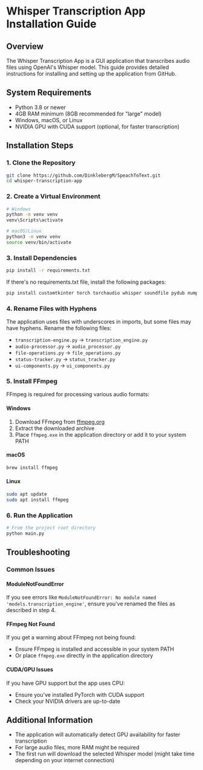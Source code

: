 # Whisper Transcription App Installation Guide

## Overview

The Whisper Transcription App is a GUI application that transcribes audio files using OpenAI's Whisper model. This guide provides detailed instructions for installing and setting up the application from GitHub.

## System Requirements

- Python 3.8 or newer
- 4GB RAM minimum (8GB recommended for "large" model)
- Windows, macOS, or Linux
- NVIDIA GPU with CUDA support (optional, for faster transcription)

## Installation Steps

### 1. Clone the Repository

```bash
git clone https://github.com/DinklebergM/SpeachToText.git
cd whisper-transcription-app
```

### 2. Create a Virtual Environment

```bash
# Windows
python -m venv venv
venv\Scripts\activate

# macOS/Linux
python3 -m venv venv
source venv/bin/activate
```

### 3. Install Dependencies

```bash
pip install -r requirements.txt
```

If there's no requirements.txt file, install the following packages:

```bash
pip install customtkinter torch torchaudio whisper soundfile pydub numpy
```

### 4. Rename Files with Hyphens

The application uses files with underscores in imports, but some files may have hyphens. Rename the following files:

- `transcription-engine.py` → `transcription_engine.py`
- `audio-processor.py` → `audio_processor.py`
- `file-operations.py` → `file_operations.py`
- `status-tracker.py` → `status_tracker.py`
- `ui-components.py` → `ui_components.py`

### 5. Install FFmpeg

FFmpeg is required for processing various audio formats:

#### Windows

1. Download FFmpeg from [ffmpeg.org](https://ffmpeg.org/download.html)
2. Extract the downloaded archive
3. Place `ffmpeg.exe` in the application directory or add it to your system PATH

#### macOS

```bash
brew install ffmpeg
```

#### Linux

```bash
sudo apt update
sudo apt install ffmpeg
```

### 6. Run the Application

```bash
# From the project root directory
python main.py
```

## Troubleshooting

### Common Issues

#### ModuleNotFoundError

If you see errors like `ModuleNotFoundError: No module named 'models.transcription_engine'`, ensure you've renamed the files as described in step 4.

#### FFmpeg Not Found

If you get a warning about FFmpeg not being found:

- Ensure FFmpeg is installed and accessible in your system PATH
- Or place `ffmpeg.exe` directly in the application directory

#### CUDA/GPU Issues

If you have GPU support but the app uses CPU:

- Ensure you've installed PyTorch with CUDA support
- Check your NVIDIA drivers are up-to-date

## Additional Information

- The application will automatically detect GPU availability for faster transcription
- For large audio files, more RAM might be required
- The first run will download the selected Whisper model (might take time depending on your internet connection)
